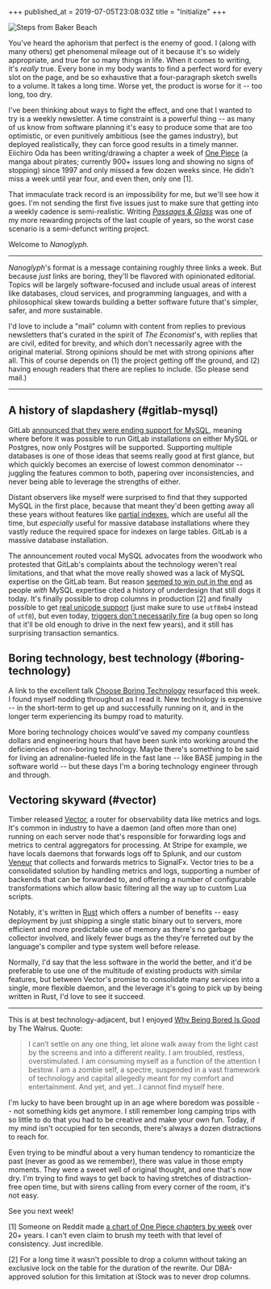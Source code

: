 +++
published_at = 2019-07-05T23:08:03Z
title = "Initialize"
+++

![Steps from Baker Beach](/assets/images/nanoglyphs/001-initialize/steps@2x.jpg)

You've heard the aphorism that perfect is the enemy of
good. I (along with many others) get phenomenal mileage out
of it because it's so widely appropriate, and true for so
many things in life. When it comes to writing, it's
_really_ true. Every bone in my body wants to find a
perfect word for every slot on the page, and be so
exhaustive that a four-paragraph sketch swells to a volume.
It takes a long time. Worse yet, the product is worse for
it -- too long, too dry.

I've been thinking about ways to fight the effect, and one
that I wanted to try is a weekly newsletter. A time
constraint is a powerful thing -- as many of us know from
software planning it's easy to produce some that are too
optimistic, or even punitively ambitious (see the games
industry), but deployed realistically, they can force good
results in a timely manner. Eiichiro Oda has been
writing/drawing a chapter a week of [One Piece][onepiece]
(a manga about pirates; currently 900+ issues long and
showing no signs of stopping) since 1997 and only missed a
few dozen weeks since. He didn't miss a week until year
four, and even then, only one [1].

That immaculate track record is an impossibility for me,
but we'll see how it goes. I'm not sending the first five
issues just to make sure that getting into a weekly cadence
is semi-realistic. Writing [_Passages &
Glass_](/newsletter) was one of my more rewarding projects
of the last couple of years, so the worst case scenario is
a semi-defunct writing project.

Welcome to _Nanoglyph_.

---

_Nanoglyph_'s format is a message containing roughly three
links a week. But because _just_ links are boring, they'll
be flavored with opinionated editorial. Topics will be
largely software-focused and include usual areas of
interest like databases, cloud services, and programming
languages, and with a philosophical skew towards building a
better software future that's simpler, safer, and more
sustainable.

I'd love to include a "mail" column with content from
replies to previous newsletters that's curated in the
spirit of _The Economist_'s, with replies that are civil,
edited for brevity, and which don't necessarily agree with
the original material. Strong opinions should be met with
strong opinions after all. This of course depends on (1)
the project getting off the ground, and (2) having enough
readers that there are replies to include. (So please send
mail.)

---

## A history of slapdashery (#gitlab-mysql)

GitLab [announced that they were ending support for
MySQL][gitlabmysql], meaning where before it was possible
to run GitLab installations on either MySQL or Postgres,
now only Postgres will be supported. Supporting multiple
databases is one of those ideas that seems really good at
first glance, but which quickly becomes an exercise of
lowest common denominator -- juggling the features common
to both, papering over inconsistencies, and never being
able to leverage the strengths of either.

Distant observers like myself were surprised to find that
they supported MySQL in the first place, because that meant
they'd been getting away all these years without features
like [partial indexes][partial], which are useful all the
time, but _especially_ useful for massive database
installations where they vastly reduce the required space
for indexes on large tables. GitLab is a massive database
installation.

The announcement routed vocal MySQL advocates from the
woodwork who protested that GitLab's complaints about the
technology weren't real limitations, and that what the move
really showed was a lack of MySQL expertise on the GitLab
team. But reason [seemed to win out in the
end][mysqlcomment] as people _with_ MySQL expertise cited a
history of underdesign that still dogs it today. It's
finally possible to drop columns in production [2] and
finally possible to get [real unicode
support][mysqlunicode] (just make sure to use `utf8mb4`
instead of `utf8`), but even today, [triggers don't
necessarily fire][mysqltriggers] (a bug open so long that
it'll be old enough to drive in the next few years), and it
still has surprising transaction semantics.

## Boring technology, best technology (#boring-technology)

A link to the excellent talk [Choose Boring
Technology][boring] resurfaced this week. I found myself
nodding throughout as I read it. New technology is
expensive -- in the short-term to get up and successfully
running on it, and in the longer term experiencing its
bumpy road to maturity.

More boring technology choices would've saved my company
countless dollars and engineering hours that have been sunk
into working around the deficiencies of non-boring
technology. Maybe there's something to be said for living
an adrenaline-fueled life in the fast lane -- like BASE
jumping in the software world -- but these days I'm a
boring technology engineer through and through.

## Vectoring skyward (#vector)

Timber released [Vector][vector], a router for
observability data like metrics and logs. It's common in
industry to have a daemon (and often more than one) running
on each server node that's responsible for forwarding logs
and metrics to central aggregators for processing. At
Stripe for example, we have locals daemons that forwards
logs off to Splunk, and our custom [Veneur][veneur] that
collects and forwards metrics to SignalFx. Vector tries to
be a consolidated solution by handling metrics and logs,
supporting a number of backends that can be forwarded to,
and offering a number of configurable transformations which
allow basic filtering all the way up to custom Lua scripts.

Notably, it's written in [Rust][rust] which offers a
number of benefits -- easy deployment by just shipping a
single static binary out to servers, more efficient and
more predictable use of memory as there's no garbage
collector involved, and likely fewer bugs as the they're
ferreted out by the language's compiler and type system
well before release.

Normally, I'd say that the less software in the world the
better, and it'd be preferable to use one of the multitude
of existing products with similar features, but between
Vector's promise to consolidate many services into a
single, more flexible daemon, and the leverage it's going
to pick up by being written in Rust, I'd love to see it
succeed.

---

This is at best technology-adjacent, but I enjoyed [Why
Being Bored Is Good][boredisgood] by The Walrus. Quote:

> I can’t settle on any one thing, let alone walk away from
> the light cast by the screens and into a different
> reality. I am troubled, restless, overstimulated. I am
> consuming myself as a function of the attention I bestow.
> I am a zombie self, a spectre, suspended in a vast
> framework of technology and capital allegedly meant for
> my comfort and entertainment. And yet, and yet…I cannot
> find myself here.

I'm lucky to have been brought up in an age where boredom
was possible -- not something kids get anymore. I still
remember long camping trips with so little to do that you
had to be creative and make your own fun. Today, if my mind
isn't occupied for ten seconds, there's always a dozen
distractions to reach for.

Even trying to be mindful about a very human tendency to
romanticize the past (never as good as we remember), there
was value in those empty moments. They were a sweet well of
original thought, and one that's now dry. I'm trying to
find ways to get back to having stretches of
distraction-free open time, but with sirens calling from
every corner of the room, it's not easy.

See you next week!

[1] Someone on Reddit made [a chart of One Piece chapters
by week][onepiecechart] over 20+ years. I can't even claim
to brush my teeth with that level of consistency. Just
incredible.

[2] For a long time it wasn't possible to drop a column
without taking an exclusive lock on the table for the
duration of the rewrite. Our DBA-approved solution for this
limitation at iStock was to never drop columns.

[boredisgood]: https://thewalrus.ca/why-being-bored-is-good/
[boring]: http://boringtechnology.club/
[gitlabmysql]: https://about.gitlab.com/2019/06/27/removing-mysql-support/
[mysqlcomment]: https://news.ycombinator.com/item?id=20345204
[mysqltriggers]: https://bugs.mysql.com/bug.php?id=11472
[mysqlunicode]: https://medium.com/@adamhooper/in-mysql-never-use-utf8-use-utf8mb4-11761243e434
[onepiece]: https://en.wikipedia.org/wiki/One_Piece
[onepiecechart]: https://i.redd.it/l7leyqae5hy01.png
[partial]: https://www.postgresql.org/docs/current/indexes-partial.html
[rust]: https://www.rust-lang.org/
[vector]: https://github.com/timberio/vector
[veneur]: https://github.com/stripe/veneur
